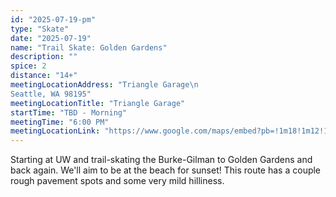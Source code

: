 ```yaml
---
id: "2025-07-19-pm"
type: "Skate"
date: "2025-07-19"
name: "Trail Skate: Golden Gardens"
description: ""
spice: 2
distance: "14+"
meetingLocationAddress: "Triangle Garage\n
Seattle, WA 98195"
meetingLocationTitle: "Triangle Garage"
startTime: "TBD - Morning"
meetingTime: "6:00 PM"
meetingLocationLink: "https://www.google.com/maps/embed?pb=!1m18!1m12!1m3!1d9709.467055849913!2d-122.32088977039456!3d47.65221575329358!2m3!1f0!2f0!3f0!3m2!1i1024!2i768!4f13.1!3m3!1m2!1s0x549014ec836e16b9%3A0x4a82ded5d3d30152!2sTriangle%20Garage%2C%20Seattle%2C%20WA%2098195!5e0!3m2!1sen!2sus!4v1720458396259!5m2!1sen!2sus"
---
```


Starting at UW and trail-skating the Burke-Gilman to Golden Gardens and back again. We'll aim to
be at the beach for sunset! This route has a couple rough pavement spots and some very mild hilliness.
